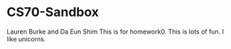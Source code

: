 # CS70-Sandbox
Lauren Burke and Da Eun Shim
This is for homework0.
This is lots of fun.
I like unicorns.


